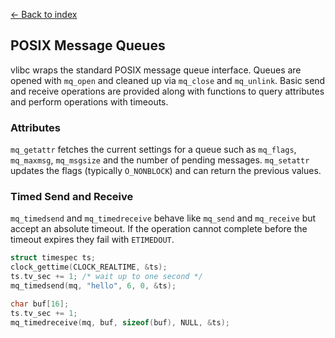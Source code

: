 [← Back to index](index.md)

## POSIX Message Queues

vlibc wraps the standard POSIX message queue interface. Queues are opened with
`mq_open` and cleaned up via `mq_close` and `mq_unlink`. Basic send and receive
operations are provided along with functions to query attributes and perform
operations with timeouts.

### Attributes

`mq_getattr` fetches the current settings for a queue such as `mq_flags`,
`mq_maxmsg`, `mq_msgsize` and the number of pending messages. `mq_setattr`
updates the flags (typically `O_NONBLOCK`) and can return the previous values.

### Timed Send and Receive

`mq_timedsend` and `mq_timedreceive` behave like `mq_send` and `mq_receive` but
accept an absolute timeout. If the operation cannot complete before the timeout
expires they fail with `ETIMEDOUT`.

```c
struct timespec ts;
clock_gettime(CLOCK_REALTIME, &ts);
ts.tv_sec += 1; /* wait up to one second */
mq_timedsend(mq, "hello", 6, 0, &ts);

char buf[16];
ts.tv_sec += 1;
mq_timedreceive(mq, buf, sizeof(buf), NULL, &ts);
```

